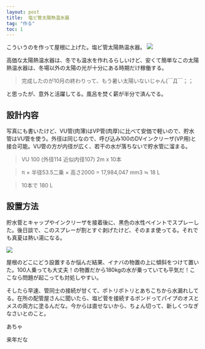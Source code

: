 ```yaml
---
layout: post
title:  塩ビ管太陽熱温水器
tag: "作る"
toc: 1
---
```

こういうのを作って屋根に上げた。塩ビ管太陽熱温水器。
![](https://kobapan.com/f/9481161129_cf639f06e6.jpg)

高価な太陽熱温水器は、冬でも温水を作れるらしいけど、安くて簡単なこの太陽熱温水器は、冬場以外の太陽の光が十分にある時期だけ稼働する。

> 完成したのが10月の終わりって、もう暑い太陽いないじゃん(￣Д￣；；

と思ったが、意外と活躍してる。風呂を焚く薪が半分で済んでる。

## 設計内容

写真にも書いたけど、VU管(肉薄)はVP管(肉厚)に比べて安価で軽いので、貯水管はVU管を使う。外径は同じなので、呼び込み100のDVインクリーザ(VP用)と接合可能。VU管の方が内径が広く、若干の水が落ちないで貯水管に溜まる。

> VU 100 (外径114 近似内径107) 2m x 10本

> π × 半径53.5二乗 × 高さ2000 = 17,984,047 mm3 ≒ 18 L

> 10本で 180 L

## 設置方法

貯水菅とキャップやインクリーザを接着後に、黒色の水性ペイントでスプレーした。後日談で、このスプレーが割とすぐ剥げたけど、そのまま使ってる。それでも真夏は熱い湯になる。

![](https://kobapan.com/f/10903218935_d622b736cb.jpg)

屋根のどこにどう設置するか悩んだ結果、イナバの物置の上に傾斜をつけて置いた。100人乗っても大丈夫！の物置だから180kgの水が乗っていても平気だ！ここなら問題が起こっても対処しやすい。

そしたら早速、管同士の接続が甘くて、ポトリポトリとあちこちから水漏れしてる。在所の配管屋さんに聞いたら、塩ビ菅を接続するボンドってパイプのオスとメスの両方に塗るんだな。今からは直せないから、ちょん切って、新しくつなぎなさいとのこと。

あちゃ

来年だな
